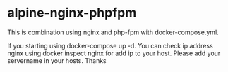# alpine-nginx-phpfpm

This is combination using nginx and php-fpm with docker-compose.yml. 

If you starting using docker-compose up -d. You can check ip address nginx using docker inspect nginx for add ip to your host.
Please add your servername in your hosts. Thanks
